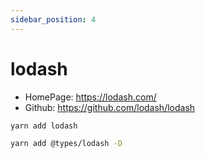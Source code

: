 ```yaml
---
sidebar_position: 4
---
```


# lodash

- HomePage: https://lodash.com/
- Github: https://github.com/lodash/lodash

```sh
yarn add lodash
```

```sh
yarn add @types/lodash -D
```
